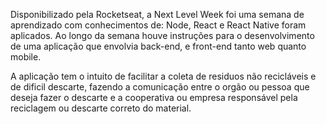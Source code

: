 Disponibilizado pela Rocketseat, a Next Level Week foi uma semana de aprendizado com conhecimentos de:
Node, React e React Native foram aplicados.
Ao longo da semana houve instruções para o desenvolvimento de uma aplicação que envolvia back-end, e front-end
tanto web quanto mobile.

A aplicação tem o intuito de facilitar a coleta de residuos não recicláveis e de dificil descarte, fazendo a 
comunicação entre o orgão ou pessoa que deseja fazer o descarte e a cooperativa ou empresa responsável pela
reciclagem ou descarte correto do material.
